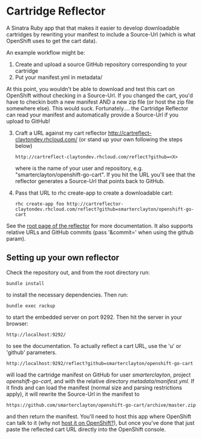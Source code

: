 Cartridge Reflector
===================

A Sinatra Ruby app that that makes it easier to develop downloadable cartridges
by rewriting your manifest to include a Source-Url (which is what OpenShift uses
to get the cart data).

An example workflow might be:

1.  Create and upload a source GitHub repository corresponding to your cartridge
2.  Put your manifest.yml in metadata/

At this point, you wouldn't be able to download and test this cart on OpenShift 
without checking in a Source-Url.  If you changed the cart, you'd have to checkin
both a new manifest AND a new zip file (or host the zip file somewhere else). 
This would suck.  Fortunately.... the Cartridge Reflector can read your manifest
and automatically provide a Source-Url if you upload to GitHub!

3.  Craft a URL against my cart reflector http://cartreflect-claytondev.rhcloud.com/
(or stand up your own following the steps below)
 
        http://cartreflect-claytondev.rhcloud.com/reflect?github=<X>
        
    where <X> is the name of your user and repository, e.g. "smarterclayton/openshift-go-cart".
    If you hit the URL you'll see that the reflector generates a Source-Url that points
    back to GitHub.
    
4.  Pass that URL to rhc create-app to create a downloadable cart:

        rhc create-app foo http://cartreflector-claytondev.rhcloud.com/reflect?github=smarterclayton/openshift-go-cart

See the [root page of the reflector](http://cartreflect-claytondev.rhcloud.com/) for more documentation. It also supports relative URLs and GitHub commits (pass '&commit=<sha1>' when using the github param).

Setting up your own reflector
-----------------------------

Check the repository out, and from the root directory run:

    bundle install

to install the necessary dependencies.  Then run:

    bundle exec rackup

to start the embedded server on port 9292.  Then hit the server in your browser:

    http://localhost:9292/

to see the documentation.  To actually reflect a cart URL, use the 'u' or 'github' 
parameters.

    http://localhost:9292/reflect?github=smarterclayton/openshift-go-cart

will load the cartridge manifest on GitHub for user *smarterclayton*, project *openshift-go-cart*, and with the relative directory *metadata/manifest.yml*.  If it finds and can
load the manifest (normal size and parsing restrictions apply), it will rewrite the 
Source-Url in the manifest to 

    https://github.com/smarterclayton/openshift-go-cart/archive/master.zip

and then return the manifest.  You'll need to host this app where OpenShift can talk to it (why not [host it on OpenShift?](https://openshift.redhat.com/app/console/application_types/custom?cartridges=ruby-1.9&initial_git_url=git://github.com/smarterclayton/cartridge-reflector.git)), but once you've done that just paste the reflected cart URL directly into the OpenShift console.
